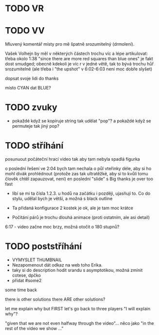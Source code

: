 

# TODO VR



# TODO VV
Mluvený komentář místy pro mě špatně srozumitelný (drmolení).

Vašek Volhejn by měl v některých částech trochu víc a lépe artikulovat: třeba okolo 1:38 "since there are more red squares than blue ones" je fakt dost smudged; obecně kdekoli je víc r v jedné větě, tak to bývá trochu hůř srozumitelné (ale třeba i "the upshot" v 6:02-6:03 není moc dobře slyšet)

dopsat svoje lidi do thanks

místo CYAN dat BLUE?

# TODO zvuky

- pokaždé když se kopíruje string tak udělat "pop"? a pokaždé když se permuteje tak jiný pop?


# TODO stříhání
posunuout počáteční hrací video tak aby tam nebyla spadlá figurka

o poslední řešení ve 2:04 bych tam nechala o půl vteřinky déle, aby si ho mohl divák prohlédnout (protože zas tak ultratěžké, aby si to kvůli tomu člověk chtěl zapauzovat, není)
en poslední "slide" s Big thanks je over too fast

* líbí se mi ta čísla 1.2.3. u hodů na začátku i později, ujasňují to. Co do stylu, udělal bych je větší, a možná s black outline

* Ta přidaná konfigurace 2 kostek je ok, ale je tam moc krátce

* Počítání párů je trochu dlouhá animace (proti ostatním, ale asi detail)

6:17 - video začne moc brzy, možná otočit o 180 stupnů? 

# TODO poststříhání
- VYMYSLET THUMBNAIL
- Nezapomenout dát odkaz na web toho Erika.
- taky si do description hodit srandu s asymptotikou, možná zmínit cotese, dpčko
- přidat #some2


some time back

there is other solutions
there ARE other solutions?

let me explain why but FIRST let's go back to three players
"I will explain why"?

"given that we are not even halfway through the video"...
něco jako "in the rest of the video we show ..." 

